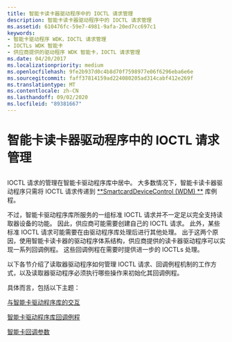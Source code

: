 ```yaml
---
title: 智能卡读卡器驱动程序中的 IOCTL 请求管理
description: 智能卡读卡器驱动程序中的 IOCTL 请求管理
ms.assetid: 610476fc-59e7-4981-9afa-20ed7cc697c1
keywords:
- 智能卡驱动程序 WDK，IOCTL 请求管理
- IOCTLs WDK 智能卡
- 供应商提供的驱动程序 WDK 智能卡，IOCTL 请求管理
ms.date: 04/20/2017
ms.localizationpriority: medium
ms.openlocfilehash: 9fe2b937d0c4b8d70f7598977e06f6296eba6e6e
ms.sourcegitcommit: faff37814159ad224080205ad314cabf412e269f
ms.translationtype: MT
ms.contentlocale: zh-CN
ms.lasthandoff: 09/02/2020
ms.locfileid: "89381667"
---
```

# <a name="management-of-ioctl-requests-in-a-smart-card-reader-driver"></a>智能卡读卡器驱动程序中的 IOCTL 请求管理


## <span id="_ntovr_management_of_ioctl_requests_in_a_smart_card_reader_driver"></span><span id="_NTOVR_MANAGEMENT_OF_IOCTL_REQUESTS_IN_A_SMART_CARD_READER_DRIVER"></span>


IOCTL 请求的管理在智能卡驱动程序库中居中。 大多数情况下，智能卡读卡器驱动程序只需将 IOCTL 请求传递到 [**SmartcardDeviceControl (WDM) **](/previous-versions/ff548939(v=vs.85)) 库例程。

不过，智能卡驱动程序库所服务的一组标准 IOCTL 请求并不一定足以完全支持读取器设备的功能。 因此，供应商可能需要创建自己的 IOCTL 请求。 此外，某些标准 IOCTL 请求可能需要在由驱动程序库处理后进行其他处理。 出于这两个原因，使用智能卡读卡器的驱动程序体系结构，供应商提供的读卡器驱动程序可以实现一系列回调例程。 这些回调例程在需要时提供进一步的 IOCTLs 处理。

以下各节介绍了读取器驱动程序如何管理 IOCTL 请求、回调例程机制的工作方式，以及读取器驱动程序必须执行哪些操作来初始化其回调例程。

具体而言，包括以下主题：

[与智能卡驱动程序库的交互](interaction-with-the-smart-card-driver-library.md)

[智能卡驱动程序库回调例程](smart-card-driver-library-callback-routines.md)

[智能卡回调参数](smart-card-callback-parameters.md)

 

